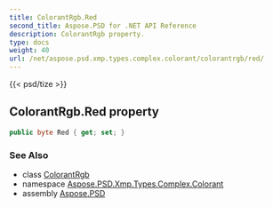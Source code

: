 ```yaml
---
title: ColorantRgb.Red
second_title: Aspose.PSD for .NET API Reference
description: ColorantRgb property. 
type: docs
weight: 40
url: /net/aspose.psd.xmp.types.complex.colorant/colorantrgb/red/
---
```

{{< psd/tize >}}
## ColorantRgb.Red property

```csharp
public byte Red { get; set; }
```

### See Also

* class [ColorantRgb](../)
* namespace [Aspose.PSD.Xmp.Types.Complex.Colorant](../../colorantrgb/)
* assembly [Aspose.PSD](../../../)


